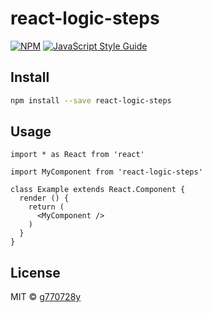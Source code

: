 # react-logic-steps

> 

[![NPM](https://img.shields.io/npm/v/react-logic-steps.svg)](https://www.npmjs.com/package/react-logic-steps) [![JavaScript Style Guide](https://img.shields.io/badge/code_style-standard-brightgreen.svg)](https://standardjs.com)

## Install

```bash
npm install --save react-logic-steps
```

## Usage

```tsx
import * as React from 'react'

import MyComponent from 'react-logic-steps'

class Example extends React.Component {
  render () {
    return (
      <MyComponent />
    )
  }
}
```

## License

MIT © [g770728y](https://github.com/g770728y)
